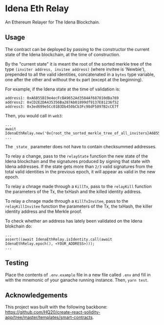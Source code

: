 # Idena Eth Relay

An Ethereum Relayer for The Idena Blockchain.

## Usage

The contract can be deployed by passing to the constructor the current state of the Idena blockchain, at the time of construction.

By the "current state" it is meant the root of the sorted merkle tree of the type `(inviter address, invitee address)` (where invitee is 'Newbie'), prepended to all the valid identities, concatenated in a `bytes` type variable, one after the other and without the `0x` part (except at the beginning).

For example, if the Idena state at the time of validation is:

```
address1: 0xA6B55B19e4ecFcBA9652Ad3584Af687010dBa769
address2: 0xCD2E2DA435356Ba287Ab01899df9137E81236f52
address3: 0x3ed699e5Cc01B3Db450bCb3Fc98dF5897B2cCE7f
```
Then, you would call in `web3`:
```
...
await IdenaEthRelay.new('0x{root_the_sorted_merkle_tree_of_all_inviters}A6B55B19e4ecFcBA9652Ad3584Af687010dBa769CD2E2DA435356Ba287Ab01899df9137E81236f523ed699e5Cc01B3Db450bCb3Fc98dF5897B2cCE7f');
...
```
The `_state_` parameter does not have to contain checksummed addresses.

To relay a change, pass to the `relayState` function the new state of the Idena blockchain and the signatures produced by signing that state with Idena addresses. If the state gets more than `2/3` valid signatures from the total valid identities in the previous epoch, it will appear as valid in the new epoch.

To relay a chnage made through a `KillTx`, pass to the `relayKill` function the parameters of the Tx, the txHash and the killed identity address.

To relay a chnage made through a `KillTxInvitee`, pass to the `relayKillInvitee` function the parameters of the Tx, the txHash, the killer identity address and the Merkle proof.

To check whether an address has lately been validated on the Idena blokchain do:
```
...
assert((await IdenaEthRelay.isIdentity.call(await IdenaEthRelay.epoch(), <YOUR_ADDRESS>)));
...
```

## Testing

Place the contents of `.env.example` file in a new file called `.env` and fill in with the mnemonic of your ganache running instance.
Then, `yarn test`.

## Acknowledgements

This project was built with the following backbone: https://github.com/HQ20/create-react-solidity-app/tree/master/templates/smart-contracts.

